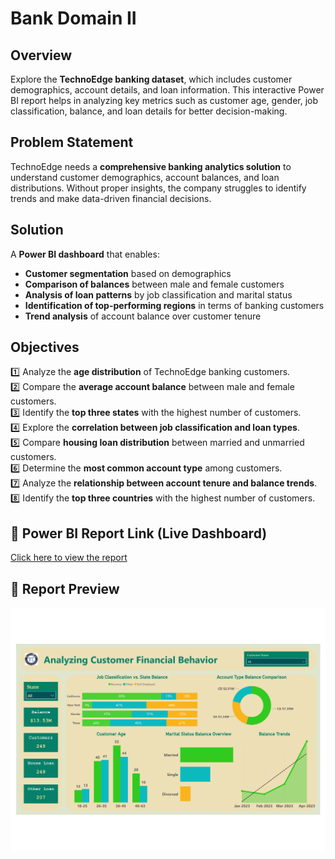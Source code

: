 # Bank Domain II

## Overview  
Explore the **TechnoEdge banking dataset**, which includes customer demographics, account details, and loan information. This interactive Power BI report helps in analyzing key metrics such as customer age, gender, job classification, balance, and loan details for better decision-making.  

## Problem Statement  
TechnoEdge needs a **comprehensive banking analytics solution** to understand customer demographics, account balances, and loan distributions. Without proper insights, the company struggles to identify trends and make data-driven financial decisions.  

## Solution  
A **Power BI dashboard** that enables:  
- **Customer segmentation** based on demographics  
- **Comparison of balances** between male and female customers  
- **Analysis of loan patterns** by job classification and marital status  
- **Identification of top-performing regions** in terms of banking customers  
- **Trend analysis** of account balance over customer tenure  

## Objectives  
1️⃣ Analyze the **age distribution** of TechnoEdge banking customers.  
2️⃣ Compare the **average account balance** between male and female customers.  
3️⃣ Identify the **top three states** with the highest number of customers.  
4️⃣ Explore the **correlation between job classification and loan types**.  
5️⃣ Compare **housing loan distribution** between married and unmarried customers.  
6️⃣ Determine the **most common account type** among customers.  
7️⃣ Analyze the **relationship between account tenure and balance trends**.  
8️⃣ Identify the **top three countries** with the highest number of customers.  

## 🔗 Power BI Report Link (Live Dashboard)
[Click here to view the report](https://app.powerbi.com/view?r=eyJrIjoiZTJhZjg2MGYtMGEyNC00N2Q0LTk4YTItN2NkMWM1Nzg5MjZhIiwidCI6ImM2ZTU0OWIzLTVmNDUtNDAzMi1hYWU5LWQ0MjQ0ZGM1YjJjNCJ9)

## 📸 Report Preview  
![Dashboard](Images/Dashboard.jpg)  

